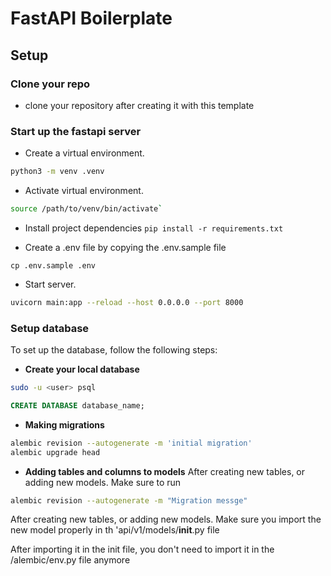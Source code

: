 # FastAPI Boilerplate

## Setup

### Clone your repo

- clone your repository after creating it with this template

### Start up the fastapi server

- Create a virtual environment.

```sh
python3 -m venv .venv
```

- Activate virtual environment.

```sh
source /path/to/venv/bin/activate`
```

- Install project dependencies `pip install -r requirements.txt`

- Create a .env file by copying the .env.sample file

`cp .env.sample .env`

- Start server.

```sh
uvicorn main:app --reload --host 0.0.0.0 --port 8000
```

### Setup database

To set up the database, follow the following steps:

- **Create your local database**

```bash
sudo -u <user> psql
```

```sql
CREATE DATABASE database_name;
```

- **Making migrations**

```bash
alembic revision --autogenerate -m 'initial migration'
alembic upgrade head
```

- **Adding tables and columns to models**
  After creating new tables, or adding new models. Make sure to run

```bash
alembic revision --autogenerate -m "Migration messge"
```

After creating new tables, or adding new models. Make sure you import the new model properly in th 'api/v1/models/**init**.py file

After importing it in the init file, you don't need to import it in the /alembic/env.py file anymore
